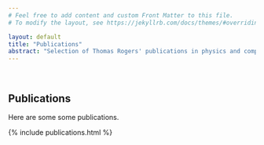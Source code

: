```yaml
---
# Feel free to add content and custom Front Matter to this file.
# To modify the layout, see https://jekyllrb.com/docs/themes/#overriding-theme-defaults

layout: default
title: "Publications"
abstract: "Selection of Thomas Rogers' publications in physics and computer vision."
---
```

<br>
<h2 class="cover-heading">Publications</h2>
<p>Here are some some publications.</p>
<div class="row">
{% include publications.html %}
</div>
